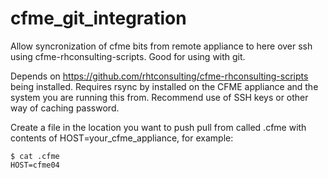 # cfme_git_integration
Allow syncronization of cfme bits from remote appliance to here over ssh using cfme-rhconsulting-scripts.  Good for using with git.

Depends on https://github.com/rhtconsulting/cfme-rhconsulting-scripts being installed.
Requires rsync by installed on the CFME appliance and the system you are running this from.
Recommend use of SSH keys or other way of caching password.

Create a file in the location you want to push pull from called .cfme with contents of HOST=your_cfme_appliance, for example:

```
$ cat .cfme 
HOST=cfme04
```
